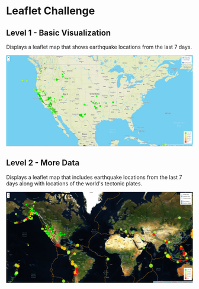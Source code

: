 # Leaflet Challenge

## Level 1 - Basic Visualization 
Displays a leaflet map that shows earthquake locations from the last 7 days.

![Level1](images/Level1.JPG)


## Level 2 - More Data
Displays a leaflet map that includes earthquake locations from the last 7 days along with locations of the world's tectonic plates.

![Level2](images/Level2.JPG)
